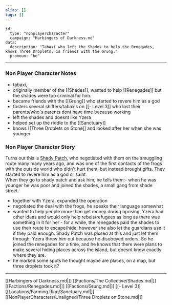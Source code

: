 ```yaml
---
alias: []
tags: []
---
```


```RpgManager4
id: 
  type: "nonplayercharacter"
  campaign: "Harbingers of Darkness.md"
data: 
  description: "Tabaxi who left the Shades to help the Renegades, knows Three Droplets, is friends with the Grung."
  pronoun: "he"
```
---
### Non Player Character Notes
 - tabaxi,
 - originally member of the [[Shades]], wanted to help [[Renegades]] but the shades were too criminal for him. 
 - became friends with the [[Grung]] who started to revere him as a god
 - fosters several shifters/tabaxis on [[- Level 3]] who lost their parents/who's parents dont have time because working
 - left the shades and doesnt like Yzera
 - helped set up the riddle to the [[Sanctuary]]
 - knows [[Three Droplets on Stone]] and looked after her when she was younger

### Non Player Character Story
 Turns out this is [Shady Patch](https://www.worldanvil.com/w/arvellas-greengremlin/a/shady-patch-person), who negotiated with them on the smuggling route many many years ago, and was one of the first contacts of the frogs with the outside world who didn't hurt them, but instead brought gifts. They started to revere him as a god or saint.  
When they go to shady patch and ask him, he tells them:- when he was younger he was poor and joined the shades, a small gang from shade street.
- together with Yzera, expanded the operation
- negotiated the deal with the frogs, he speaks their language somewhat
- wanted to help people more than get money during uprising, Yzera had other ideas and would only help rebels/refugees as long as there was something in it for her - for a while, the renegades paid the shades to use their route to escape/hide, however she also let the guardians use it if they paid enough. Shady Patch was pissed at this and just let them through, Yzera threw him out because he disobeyed orders. So he joined the renegades for a time, and he knows that there were plans to make several hiding places across the island, but doesnt know exactly where they are.
- he marked some spots he thought maybe are places, on a map, but three droplets took it?

---

[[Harbingers of Darkness.md|]]
[[Factions/The Collective/Shades.md|]]
[[Factions/Renegades.md|]]
[[Factions/Grung.md|]]
[[- Level 3]]
[[Locations/Farming Ring/Sanctuary.md|]]
[[NonPlayerCharacters/Unaligned/Three Droplets on Stone.md|]]